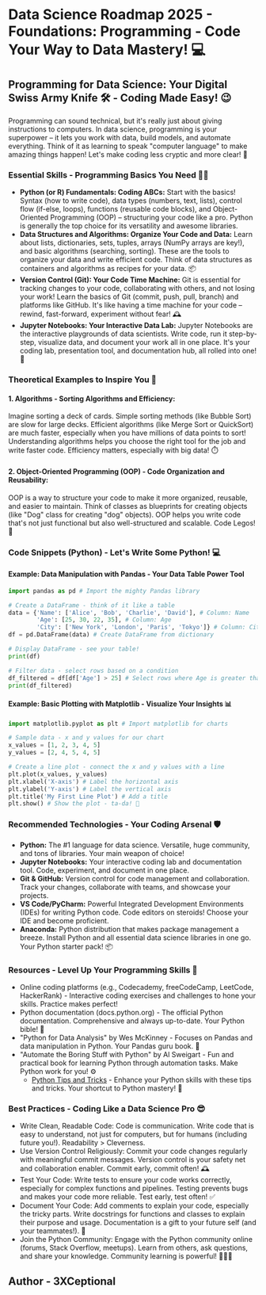 # Data Science Roadmap 2025 - Foundations: Programming - Code Your Way to Data Mastery! 💻

## Programming for Data Science: Your Digital Swiss Army Knife 🛠️ - Coding Made Easy! 😉

Programming can sound technical, but it's really just about giving instructions to computers. In data science, programming is your superpower – it lets you work with data, build models, and automate everything. Think of it as learning to speak "computer language" to make amazing things happen! Let's make coding less cryptic and more clear! 🚀

### Essential Skills - Programming Basics You Need 🦸‍♂️

*   **Python (or R) Fundamentals: Coding ABCs:** Start with the basics! Syntax (how to write code), data types (numbers, text, lists), control flow (if-else, loops), functions (reusable code blocks), and Object-Oriented Programming (OOP) – structuring your code like a pro. Python is generally the top choice for its versatility and awesome libraries.
*   **Data Structures and Algorithms: Organize Your Code and Data:** Learn about lists, dictionaries, sets, tuples, arrays (NumPy arrays are key!), and basic algorithms (searching, sorting). These are the tools to organize your data and write efficient code. Think of data structures as containers and algorithms as recipes for your data. 📦
*   **Version Control (Git): Your Code Time Machine:** Git is essential for tracking changes to your code, collaborating with others, and not losing your work! Learn the basics of Git (commit, push, pull, branch) and platforms like GitHub. It's like having a time machine for your code – rewind, fast-forward, experiment without fear! 🕰️
*   **Jupyter Notebooks: Your Interactive Data Lab:** Jupyter Notebooks are the interactive playgrounds of data scientists. Write code, run it step-by-step, visualize data, and document your work all in one place. It's your coding lab, presentation tool, and documentation hub, all rolled into one! 🧪

### Theoretical Examples to Inspire You 🤔

#### 1. Algorithms - Sorting Algorithms and Efficiency:

Imagine sorting a deck of cards. Simple sorting methods (like Bubble Sort) are slow for large decks. Efficient algorithms (like Merge Sort or QuickSort) are much faster, especially when you have millions of data points to sort! Understanding algorithms helps you choose the right tool for the job and write faster code. Efficiency matters, especially with big data! ⏱️

#### 2. Object-Oriented Programming (OOP) - Code Organization and Reusability:

OOP is a way to structure your code to make it more organized, reusable, and easier to maintain. Think of classes as blueprints for creating objects (like "Dog" class for creating "dog" objects). OOP helps you write code that's not just functional but also well-structured and scalable. Code Legos! 🧱

### Code Snippets (Python) - Let's Write Some Python! 💻

#### Example: Data Manipulation with Pandas - Your Data Table Power Tool

```python
import pandas as pd # Import the mighty Pandas library

# Create a DataFrame - think of it like a table
data = {'Name': ['Alice', 'Bob', 'Charlie', 'David'], # Column: Name
        'Age': [25, 30, 22, 35], # Column: Age
        'City': ['New York', 'London', 'Paris', 'Tokyo']} # Column: City
df = pd.DataFrame(data) # Create DataFrame from dictionary

# Display DataFrame - see your table!
print(df)

# Filter data - select rows based on a condition
df_filtered = df[df['Age'] > 25] # Select rows where Age is greater than 25
print(df_filtered)
```

#### Example: Basic Plotting with Matplotlib - Visualize Your Insights 📊

```python
import matplotlib.pyplot as plt # Import matplotlib for charts

# Sample data - x and y values for our chart
x_values = [1, 2, 3, 4, 5] 
y_values = [2, 4, 5, 4, 5]

# Create a line plot - connect the x and y values with a line
plt.plot(x_values, y_values) 
plt.xlabel('X-axis') # Label the horizontal axis
plt.ylabel('Y-axis') # Label the vertical axis
plt.title('My First Line Plot') # Add a title
plt.show() # Show the plot - ta-da! 🎉
```

### Recommended Technologies - Your Coding Arsenal 🛡️

*   **Python:** The #1 language for data science. Versatile, huge community, and tons of libraries. Your main weapon of choice! 
*   **Jupyter Notebooks:** Your interactive coding lab and documentation tool. Code, experiment, and document in one place. 
*   **Git & GitHub:** Version control for code management and collaboration. Track your changes, collaborate with teams, and showcase your projects. 
*   **VS Code/PyCharm:** Powerful Integrated Development Environments (IDEs) for writing Python code. Code editors on steroids! Choose your IDE and become proficient. 
*   **Anaconda:** Python distribution that makes package management a breeze. Install Python and all essential data science libraries in one go. Your Python starter pack! 📦

### Resources - Level Up Your Programming Skills 🚀

*   Online coding platforms (e.g., Codecademy, freeCodeCamp, LeetCode, HackerRank) - Interactive coding exercises and challenges to hone your skills. Practice makes perfect! 
*   Python documentation (docs.python.org) - The official Python documentation. Comprehensive and always up-to-date. Your Python bible! 📖
*   "Python for Data Analysis" by Wes McKinney - Focuses on Pandas and data manipulation in Python. Your Pandas guru book. 🐼
*   "Automate the Boring Stuff with Python" by Al Sweigart - Fun and practical book for learning Python through automation tasks. Make Python work for you! ⚙️
    *   [Python Tips and Tricks](tips-and-tricks-python.md) - Enhance your Python skills with these tips and tricks. Your shortcut to Python mastery! 🚀

### Best Practices - Coding Like a Data Science Pro 😎

*   Write Clean, Readable Code: Code is communication. Write code that is easy to understand, not just for computers, but for humans (including future you!). Readability > Cleverness. 
*   Use Version Control Religiously: Commit your code changes regularly with meaningful commit messages. Version control is your safety net and collaboration enabler. Commit early, commit often! 🕰️
*   Test Your Code: Write tests to ensure your code works correctly, especially for complex functions and pipelines. Testing prevents bugs and makes your code more reliable. Test early, test often! ✅
*   Document Your Code: Add comments to explain your code, especially the tricky parts. Write docstrings for functions and classes to explain their purpose and usage. Documentation is a gift to your future self (and your teammates!). 🎁
*   Join the Python Community: Engage with the Python community online (forums, Stack Overflow, meetups). Learn from others, ask questions, and share your knowledge. Community learning is powerful! 🧑‍🤝‍🧑

## Author - 3XCeptional